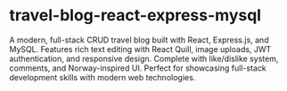 # travel-blog-react-express-mysql
A modern, full-stack CRUD travel blog built with React, Express.js, and MySQL. Features rich text editing with React Quill, image uploads, JWT authentication, and responsive design. Complete with like/dislike system, comments, and Norway-inspired UI. Perfect for showcasing full-stack development skills with modern web technologies.

